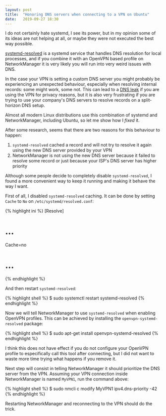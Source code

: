 ```yaml
---
layout: post
title:  "Honoring DNS servers when connecting to a VPN on Ubuntu"
date:   2019-09-27 18:30
---
```


I do not certainly hate systemd, I see its power, but in my opinion some of its ideas are not
helping at all, or maybe they were not executed the best way possible.

[systemd-resolved](https://www.freedesktop.org/software/systemd/man/systemd-resolved.service.html)
is a systemd service that handles DNS resolution for local processes, and
if you combine it with an OpenVPN based profile on NetworkManager it is very likely you will run
into very weird issues with DNS.

In the case your VPN is setting a custom DNS server you might probably be experiencing an unexpected
behaviour, especially when resolving internal records: some might work, some not. This can lead to a
[DNS leak](https://en.m.wikipedia.org/wiki/DNS_leak) if you are using the VPN for privacy reasons,
but it is also very frustrating if you are trying to use your company's DNS servers to resolve
records on a split-horizon DNS setup.

Almost all modern Linux distributions use this combination of systemd and NetworkManager, including
Ubuntu, so let me show how I _fixed_ it.

After some research, seems that there are two reasons for this behaviour to happen:

1. `systemd-resolved` cached a record and will not try to resolve it again using the new DNS server
   provided by your VPN
2. NetworkManager is not using the new DNS server because it failed to resolve some record or just
   because your ISP's DNS server has higher priority

Although some people decide to completely disable `systemd-resolved`, I found a more convenient way
to keep it running and making it behave the way I want.

First of all, I disabled `systemd-resolved` caching. It can be done by setting `Cache` to `No` on
`/etc/systemd/resolved.conf`:

{% highlight ini %}
[Resolve]
# ...
Cache=no
# ...
{% endhighlight %}

And then restart `systemd-resolved`:

{% highlight shell %}
$ sudo systemctl restart systemd-resolved
{% endhighlight %}

Now we will tell NetworkManager to use `systemd-resolved` when enabling OpenVPN profiles. This can
be achieved by installing the `openvpn-systemd-resolved` package:

{% highlight shell %}
$ sudo apt-get install openvpn-systemd-resolved
{% endhighlight %}

I think this does not have effect if you do not configure your OpenVPN profile to especifically call
this tool after connecting, but I did not want to waste more time trying what happens if you remove
it.

Next step will consist in telling NetworkManager it should prioritize the DNS server from the VPN.
Assuming your VPN connection inside NetworkManager is named `MyVPN1`, run the command above:

{% highlight shell %}
$ sudo nmcli c modify MyVPN1 ipv4.dns-priority -42
{% endhighlight %}

Restarting NetworkManager and reconnecting to the VPN should do the trick.
